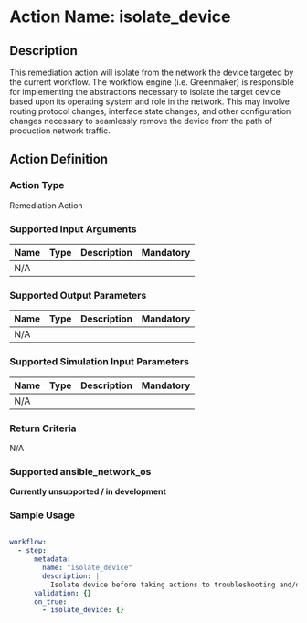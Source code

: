 # Action Name: isolate_device

## Description
This remediation action will isolate from the network the device targeted by the current workflow. The workflow engine (i.e. Greenmaker) is responsible for implementing the abstractions necessary to isolate the target device based upon its operating system and role in the network. This may involve routing protocol changes, interface state changes, and other configuration changes necessary to seamlessly remove the device from the path of production network traffic.

## Action Definition

### Action Type
Remediation Action

### Supported Input Arguments

| Name | Type | Description | Mandatory |
|------|------|-------------|-----------|
| N/A |  |  |  |

### Supported Output Parameters

| Name | Type | Description | Mandatory |
|------|------|-------------|-----------|
| N/A |  |  |  |

### Supported Simulation Input Parameters

| Name | Type | Description | Mandatory |
|------|------|-------------|-----------|
| N/A |  |  |  |

### Return Criteria ###

N/A

### Supported ansible_network_os

**Currently unsupported / in development**

### Sample Usage

``` yaml

workflow:
  - step:
      metadata:
        name: "isolate_device"
        description: |
          Isolate device before taking actions to troubleshooting and/or remediate issue
      validation: {}
      on_true:
        - isolate_device: {}

```
